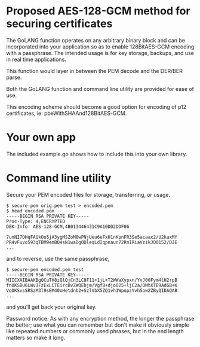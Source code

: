 # Proposed AES-128-GCM method for securing certificates
The GoLANG function operates on any arbitrary binary block and can be incorporated into your application so as to enable 128BitAES-GCM encoding with a passphrase.  The intended usage is for key storage, backups, and use in real time applications.

This function would layer in between the PEM decode and the DER/BER parse.

Both the GoLANG function and command line utility are provided for ease of use.

This encoding scheme should become a good option for encoding of p12 certificates, ie: pbeWithSHAAnd128BitAES-GCM.

# Your own app
The included example.go shows how to include this into your own library.

# Command line utility
Secure your PEM encoded files for storage, transferring, or usage.

```
$ secure-pem orig.pem test > encoded.pem
$ head encoded.pem
-----BEGIN RSA PRIVATE KEY-----
Proc-Type: 4,ENCRYPTED
DEK-Info: AES-128-GCM,4B013446431C9A10DD2DDF06

7unNI7DHqFAGkOo5jA3ygMSZoM0wPNjUeu6eFxH1nKpnFR3Se5acaax2/U2kaxMY
PR4vFuvo593qTBM9emBQ4sN1waDgODleqLdIqpnaun72RnIRiaVzikJOO152/DJE
...
```

and to reverse, use the same passphrase,
```
$ secure-pem encoded.pem test
-----BEGIN RSA PRIVATE KEY-----
MIICXAIBAAKBgQCuTH8zQlQjCn3LC8F11+1jL+T2WWaXypxn/YvJ00Fym4lH2rpB
fnUKSBU6LWvJFzExLCTEircBvZWQEbjm/VgfB+djo025+ljC2a/DMhXTE9AdGB+K
VqOKSvsSRSzM3l9sEM40oHetdnb2+SzlVbX5ZQ1vh1WpopzYvh5ow2ZByQIDAQAB
...
```

and you'll get back your original key.

Password notice:  As with any encryption method, the longer the passphrase the better; use what you can remember but don't make it obviously simple like repeated numbers or commonly used phrases, but in the end length matters so make it long.
